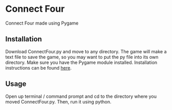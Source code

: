 # Connect Four
Connect Four made using Pygame
 
## Installation
Download ConnectFour.py and move to any directory. The game will make a text file to save the game, so you may want to put the py file into its own directory.
Make sure you have the Pygame module installed. Installation instructions can be found [here](https://www.pygame.org/wiki/GettingStarted).
 
## Usage
Open up terminal / command prompt and cd to the directory where you moved ConnectFour.py. Then, run it using python.

